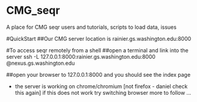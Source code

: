 # CMG_seqr
A place for CMG seqr users and tutorials, scripts to load data, issues

#QuickStart
##Our CMG server location is 
rainier.gs.washington.edu:8000

#To access seqr remotely from a shell 
##open a terminal and link into the server
ssh -L 127.0.0.1:8000:rainier.gs.washington.edu:8000 <userName>@nexus.gs.washington.edu

##open your browser to 127.0.0.1:8000 and you should see the index page
* the server is working on chrome/chromium [not firefox - daniel check this again] if this does not work try switching browser
more to follow ...

